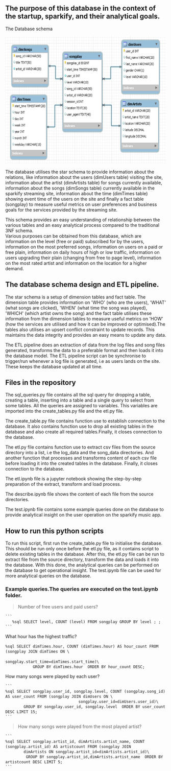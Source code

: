 ## The purpose of this database in the context of the startup, sparkify, and their analytical goals.
<p> The Database schema </p>
<img src="https://github.com/CharlesIro1125/Data_Engineering/blob/main/Schemaproject1pic.png" alt="schema" width="600" height="400" />


The database utilises the star schema to provide information about the relations, like information about the users (dimUsers table) visiting the site, information about the artist (dimArtists table) for songs currently available, information about the songs (dimSongs table) currently available in the sparkify streaming site, information about the time (dimTimes table) showing event time of the users on the site and finally a fact table (songplay) to measure useful metrics on user preferences and business goals for the services provided by the streaming site.

This schema provides an easy understanding of relationship between the various tables and an easy analytical process compared to the traditional 3NF schema.  
Various purposes can be obtained from this database, which are information on the level (free or paid) subscribed for by the users, information on the most preferred songs, information on users on a paid or free plain, information on daily hours of high or low traffic, information on users upgrading their plain (changing from free to page level), information on the most rated artist and information on the location for a higher demand.


## The database schema design and ETL pipeline.
 




The star schema is a setup of dimension tables and fact table. The dimension table provides information on 'WHO' (who are the users), 'WHAT' (what songs are clicked), 'WHEN' (what time the song was played), 'WHICH' (which artist owns the song) and the fact table utilises these information from the dimension tables to measure useful metrics on 'HOW' (how the services are utilised and how it can be improved or optimised).The tables also utilises an upsert conflict constraint to update records. This maintains the data integrity and provides an easy means to update any data.



The ETL pipeline does an extraction of data from the log files and song files generated, transforms the data to a preferable format and then loads it into the database model. The ETL pipeline script can be synchronise to trigger/run whenever a log file is generated, i.e as users lands on the site. These keeps the database updated at all time.

## Files in the repository

The sql_queries.py file contains all the sql query for dropping a table, creating a table, inserting into a table and a single query to select from some tables. All the queries are assigned to variables. This variables are imported into the create_tables.py file and the etl.py file.

The create_table.py file contains function use to establish connection to the database. It also contains function use to drop all existing tables in the database and also create all required tables.Finally, it closes connection to the database.

The etl.py file contains function use to extract csv files from the source directory into a list, i.e the log_data and the song_data directories. And another function that processes and transforms content of each csv file before loading it into the created tables in the database. Finally, it closes connection to the database.

The etl.ipynb file is a jupyter notebook showing the step-by-step preparation of the extract, transform and load process.

The describe.ipynb file shows the content of each file from the source directories.

The test.ipynb file contains some example queries done on the database to provide analytical insight on the user operation on the sparkify music app.
            
## How to run this python scripts

To run this script, first run the create_table.py file to initialise the database. This should be run only once before the etl.py file, as it contains script to delete existing tables in the database.
After this, the etl.py file can be run to extract file from the source directory, transform the data and loads it into the database. With this done, the analytical queries can be performed on the database to get operational insight. The test.ipynb file can be used for more analytical queries on the database.

###  Example queries.The queries are executed on the test.ipynb folder. 

>Number of free users and paid users?
 
    ```
       %sql SELECT level, COUNT (level) FROM songplay GROUP BY level ; ;
    ```


What hour has the highest traffic?

```
%sql SELECT dimTimes.hour, COUNT (dimTimes.hour) AS hour_count FROM (songplay JOIN dimTimes ON \
                                    songplay.start_time=dimTimes.start_time)\
            GROUP BY dimTimes.hour  ORDER BY hour_count DESC;
```            
            
How many songs were played by each user?

    ```
    %sql SELECT songplay.user_id, songplay.level, COUNT (songplay.song_id) AS user_count FROM (songplay JOIN dimUsers ON \
                                    songplay.user_id=dimUsers.user_id)\
            GROUP BY songplay.user_id, songplay.level  ORDER BY user_count DESC LIMIT 15;
    ```            
            

>How many songs were played from the most played artist?

    ```
    %sql SELECT songplay.artist_id, dimArtists.artist_name, COUNT (songplay.artist_id) AS artistcount FROM (songplay JOIN 
            dimArtists ON songplay.artist_id=dimArtists.artist_id)\    
             GROUP BY songplay.artist_id,dimArtists.artist_name  ORDER BY artistcount DESC LIMIT 5;
    ```
            
            


